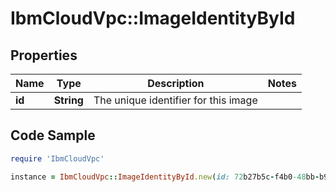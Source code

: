 # IbmCloudVpc::ImageIdentityById

## Properties

Name | Type | Description | Notes
------------ | ------------- | ------------- | -------------
**id** | **String** | The unique identifier for this image | 

## Code Sample

```ruby
require 'IbmCloudVpc'

instance = IbmCloudVpc::ImageIdentityById.new(id: 72b27b5c-f4b0-48bb-b954-5becc7c1dcb8)
```


